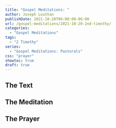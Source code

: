 ```yaml
---
title: "Gospel Meditations: "
author: Joseph Louthan
publishDate: 2021-10-20T06:00:00-06:00
url: /gospel-meditations/2021-10-20-2nd-timothy/
categories:
  - "Gospel Meditations"
tags:
  - "2 Timothy"
series:
  - "Gospel Meditations: Pastorals"
css: "prayer"
showtoc: true
draft: true
---
```


## The Text


## The Meditation


## The Prayer

<div style="font-variant: small-caps;">

</div>

```text

```
